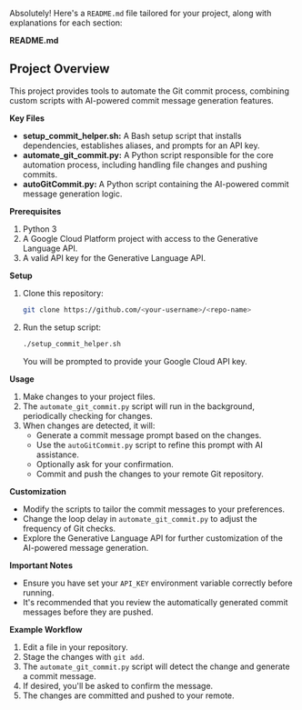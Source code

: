 Absolutely! Here's a `README.md` file tailored for your project, along with explanations for each section:

**README.md**

## Project Overview

This project provides tools to automate the Git commit process, combining custom scripts with AI-powered commit message generation features.

**Key Files**

* **setup_commit_helper.sh:** A Bash setup script that installs dependencies, establishes aliases, and prompts for an API key.
* **automate_git_commit.py:** A Python script responsible for the core automation process, including handling file changes and pushing commits.
* **autoGitCommit.py:** A Python script containing the AI-powered commit message generation logic.

**Prerequisites**

1. Python 3
2. A Google Cloud Platform project with access to the Generative Language API.
3. A valid API key for the Generative Language API.

**Setup**

1. Clone this repository:
   ```bash
   git clone https://github.com/<your-username>/<repo-name>
   ```

2. Run the setup script:
   ```bash
   ./setup_commit_helper.sh
   ```
   You will be prompted to provide your Google Cloud API key.

**Usage**

1. Make changes to your project files.
2. The `automate_git_commit.py` script will run in the background, periodically checking for changes.
3. When changes are detected, it will:
   * Generate a commit message prompt based on the changes.
   * Use the `autoGitCommit.py` script to refine this prompt with AI assistance.
   * Optionally ask for your confirmation.
   * Commit and push the changes to your remote Git repository.

**Customization**

* Modify the scripts to tailor the commit messages to your preferences.
* Change the loop delay in `automate_git_commit.py` to adjust the frequency of Git checks.
* Explore the Generative Language API for further customization of the AI-powered message generation.

**Important Notes**

* Ensure you have set your `API_KEY` environment variable correctly before running.
* It's recommended that you review the automatically generated commit messages before they are pushed.

**Example Workflow**

1. Edit a file in your repository.
2. Stage the changes with `git add`.
3. The `automate_git_commit.py` script will detect the change and generate a commit message.
4. If desired, you'll be asked to confirm the message.
5. The changes are committed and pushed to your remote.
